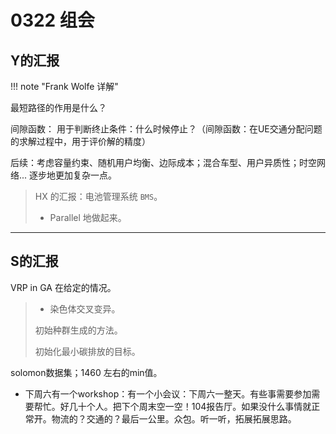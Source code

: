 # 0322 组会


## Y的汇报


!!! note "Frank Wolfe 详解"
    

最短路径的作用是什么？

间隙函数： 用于判断终止条件：什么时候停止？（间隙函数：在UE交通分配问题的求解过程中，用于评价解的精度）

后续：考虑容量约束、随机用户均衡、边际成本；混合车型、用户异质性；时空网络... 逐步地更加复杂一点。


> HX 的汇报：电池管理系统 `BMS`。
> 
> - Parallel 地做起来。

-------

## S的汇报

VRP in GA 在给定的情况。

> - 染色体交叉变异。
> 
> 初始种群生成的方法。
> 
> 初始化最小碳排放的目标。

solomon数据集；1460 左右的min值。

- 下周六有一个workshop：有一个小会议：下周六一整天。有些事需要参加需要帮忙。好几十个人。把下个周末空一空！104报告厅。如果没什么事情就正常开。物流的？交通的？最后一公里。众包。听一听，拓展拓展思路。




